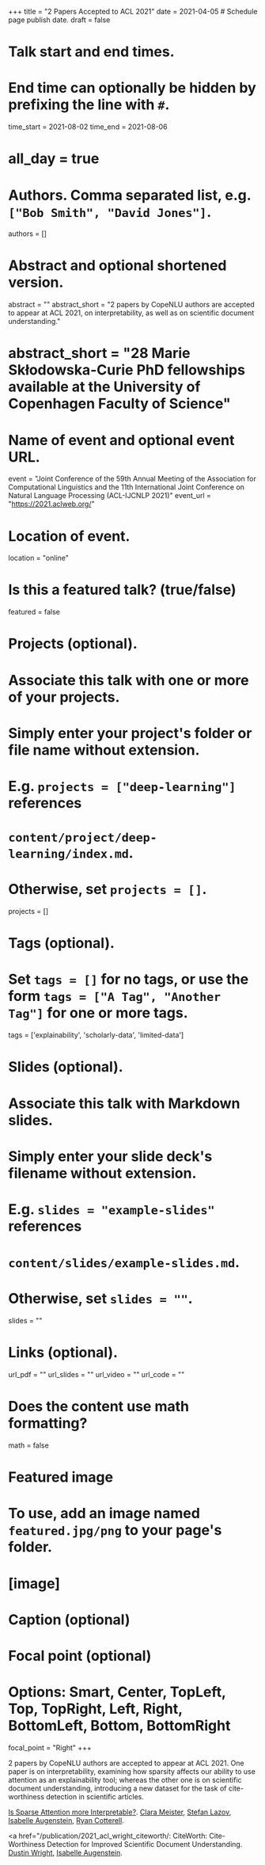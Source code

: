 +++
title = "2 Papers Accepted to ACL 2021"
date = 2021-04-05  # Schedule page publish date.
draft = false

# Talk start and end times.
#   End time can optionally be hidden by prefixing the line with `#`.
time_start = 2021-08-02
time_end = 2021-08-06
# all_day = true

# Authors. Comma separated list, e.g. `["Bob Smith", "David Jones"]`.
authors = []

# Abstract and optional shortened version.
abstract = ""
abstract_short = "2 papers by CopeNLU authors are accepted to appear at ACL 2021, on interpretability, as well as on scientific document understanding."
# abstract_short = "28 Marie Skłodowska-Curie PhD fellowships available at the University of Copenhagen Faculty of Science"

# Name of event and optional event URL.
event = "Joint Conference of the 59th Annual Meeting of the Association for Computational Linguistics and the 11th International Joint Conference on Natural Language Processing (ACL-IJCNLP 2021)"
event_url = "https://2021.aclweb.org/"

# Location of event.
location = "online"

# Is this a featured talk? (true/false)
featured = false

# Projects (optional).
#   Associate this talk with one or more of your projects.
#   Simply enter your project's folder or file name without extension.
#   E.g. `projects = ["deep-learning"]` references 
#   `content/project/deep-learning/index.md`.
#   Otherwise, set `projects = []`.
projects = []

# Tags (optional).
#   Set `tags = []` for no tags, or use the form `tags = ["A Tag", "Another Tag"]` for one or more tags.
tags = ['explainability', 'scholarly-data', 'limited-data']

# Slides (optional).
#   Associate this talk with Markdown slides.
#   Simply enter your slide deck's filename without extension.
#   E.g. `slides = "example-slides"` references 
#   `content/slides/example-slides.md`.
#   Otherwise, set `slides = ""`.
slides = ""

# Links (optional).
url_pdf = ""
url_slides = ""
url_video = ""
url_code = ""

# Does the content use math formatting?
math = false

# Featured image
# To use, add an image named `featured.jpg/png` to your page's folder. 
# [image]
  # Caption (optional)

  # Focal point (optional)
  # Options: Smart, Center, TopLeft, Top, TopRight, Left, Right, BottomLeft, Bottom, BottomRight
  focal_point = "Right"
+++

2 papers by CopeNLU authors are accepted to appear at ACL 2021. One paper is on interpretability, examining how sparsity affects our ability to use attention as an explainability tool; whereas the other one is on scientific document understanding, introducing a new dataset for the task of cite-worthiness detection in scientific articles.

<a href="/publication/2021_acl_meister_sparse/">Is Sparse Attention more Interpretable?</a>.
<a href="/authors/clara-meister/">Clara Meister</a>, <a href="/authors/stefan-lazov/">Stefan Lazov</a>, <a href="/authors/isabelle-augenstein/">Isabelle Augenstein</a>, <a href="/authors/ryan-cotterell/">Ryan Cotterell</a>.

<a href="/publication/2021_acl_wright_citeworth/: CiteWorth: Cite-Worthiness Detection for Improved Scientific Document Understanding</a>.
<a href="/authors/dustin-wright/">Dustin Wright</a>, <a href="/authors/isabelle-augenstein/">Isabelle Augenstein</a>.
